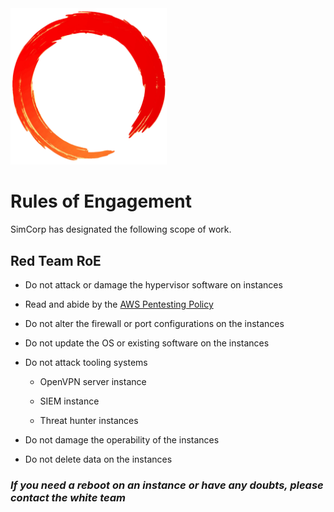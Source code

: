 <img src="./assets/ring.png" width="250">

# Rules of Engagement

SimCorp has designated the following scope of work.

## Red Team RoE

* Do not attack or damage the hypervisor software on instances

* Read and abide by the [AWS Pentesting Policy](https://aws.amazon.com/security/penetration-testing/)

* Do not alter the firewall or port configurations on the instances

* Do not update the OS or existing software on the instances

* Do not attack tooling systems

  * OpenVPN server instance

  * SIEM instance

  * Threat hunter instances

* Do not damage the operability of the instances

* Do not delete data on the instances

### *If you need a reboot on an instance or have any doubts, please contact the white team*
